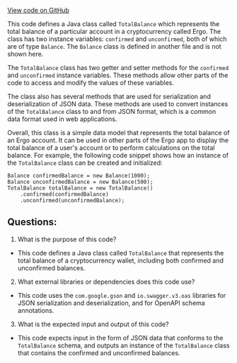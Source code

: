 [View code on GitHub](https://github.com/ergoplatform/ergo-appkit/java-client-generated/src/main/java/org/ergoplatform/explorer/client/model/TotalBalance.java)

This code defines a Java class called `TotalBalance` which represents the total balance of a particular account in a cryptocurrency called Ergo. The class has two instance variables: `confirmed` and `unconfirmed`, both of which are of type `Balance`. The `Balance` class is defined in another file and is not shown here.

The `TotalBalance` class has two getter and setter methods for the `confirmed` and `unconfirmed` instance variables. These methods allow other parts of the code to access and modify the values of these variables.

The class also has several methods that are used for serialization and deserialization of JSON data. These methods are used to convert instances of the `TotalBalance` class to and from JSON format, which is a common data format used in web applications.

Overall, this class is a simple data model that represents the total balance of an Ergo account. It can be used in other parts of the Ergo app to display the total balance of a user's account or to perform calculations on the total balance. For example, the following code snippet shows how an instance of the `TotalBalance` class can be created and initialized:

```
Balance confirmedBalance = new Balance(1000);
Balance unconfirmedBalance = new Balance(500);
TotalBalance totalBalance = new TotalBalance()
    .confirmed(confirmedBalance)
    .unconfirmed(unconfirmedBalance);
```
## Questions: 
 1. What is the purpose of this code?
- This code defines a Java class called `TotalBalance` that represents the total balance of a cryptocurrency wallet, including both confirmed and unconfirmed balances.

2. What external libraries or dependencies does this code use?
- This code uses the `com.google.gson` and `io.swagger.v3.oas` libraries for JSON serialization and deserialization, and for OpenAPI schema annotations.

3. What is the expected input and output of this code?
- This code expects input in the form of JSON data that conforms to the `TotalBalance` schema, and outputs an instance of the `TotalBalance` class that contains the confirmed and unconfirmed balances.